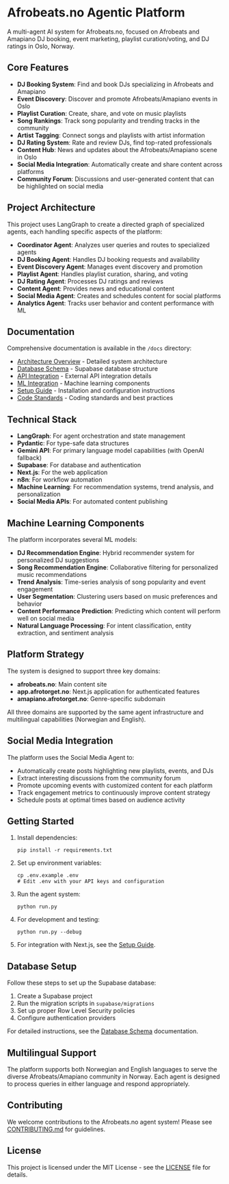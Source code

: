 # Afrobeats.no Agentic Platform

A multi-agent AI system for Afrobeats.no, focused on Afrobeats and Amapiano DJ booking, event marketing, playlist curation/voting, and DJ ratings in Oslo, Norway.

## Core Features

- **DJ Booking System**: Find and book DJs specializing in Afrobeats and Amapiano
- **Event Discovery**: Discover and promote Afrobeats/Amapiano events in Oslo
- **Playlist Curation**: Create, share, and vote on music playlists
- **Song Rankings**: Track song popularity and trending tracks in the community
- **Artist Tagging**: Connect songs and playlists with artist information
- **DJ Rating System**: Rate and review DJs, find top-rated professionals
- **Content Hub**: News and updates about the Afrobeats/Amapiano scene in Oslo
- **Social Media Integration**: Automatically create and share content across platforms
- **Community Forum**: Discussions and user-generated content that can be highlighted on social media

## Project Architecture

This project uses LangGraph to create a directed graph of specialized agents, each handling specific aspects of the platform:

- **Coordinator Agent**: Analyzes user queries and routes to specialized agents
- **DJ Booking Agent**: Handles DJ booking requests and availability
- **Event Discovery Agent**: Manages event discovery and promotion
- **Playlist Agent**: Handles playlist curation, sharing, and voting
- **DJ Rating Agent**: Processes DJ ratings and reviews
- **Content Agent**: Provides news and educational content
- **Social Media Agent**: Creates and schedules content for social platforms
- **Analytics Agent**: Tracks user behavior and content performance with ML

## Documentation

Comprehensive documentation is available in the `/docs` directory:

- [Architecture Overview](docs/ARCHITECTURE.md) - Detailed system architecture
- [Database Schema](docs/DATABASE_SCHEMA.md) - Supabase database structure
- [API Integration](docs/API_INTEGRATION.md) - External API integration details
- [ML Integration](docs/ML_INTEGRATION.md) - Machine learning components
- [Setup Guide](docs/SETUP_GUIDE.md) - Installation and configuration instructions
- [Code Standards](docs/CODE_STANDARDS.md) - Coding standards and best practices

## Technical Stack

- **LangGraph**: For agent orchestration and state management
- **Pydantic**: For type-safe data structures
- **Gemini API**: For primary language model capabilities (with OpenAI fallback)
- **Supabase**: For database and authentication
- **Next.js**: For the web application
- **n8n**: For workflow automation
- **Machine Learning**: For recommendation systems, trend analysis, and personalization
- **Social Media APIs**: For automated content publishing

## Machine Learning Components

The platform incorporates several ML models:
- **DJ Recommendation Engine**: Hybrid recommender system for personalized DJ suggestions
- **Song Recommendation Engine**: Collaborative filtering for personalized music recommendations
- **Trend Analysis**: Time-series analysis of song popularity and event engagement
- **User Segmentation**: Clustering users based on music preferences and behavior
- **Content Performance Prediction**: Predicting which content will perform well on social media
- **Natural Language Processing**: For intent classification, entity extraction, and sentiment analysis

## Platform Strategy

The system is designed to support three key domains:

- **afrobeats.no**: Main content site
- **app.afrotorget.no**: Next.js application for authenticated features
- **amapiano.afrotorget.no**: Genre-specific subdomain

All three domains are supported by the same agent infrastructure and multilingual capabilities (Norwegian and English).

## Social Media Integration

The platform uses the Social Media Agent to:
- Automatically create posts highlighting new playlists, events, and DJs
- Extract interesting discussions from the community forum
- Promote upcoming events with customized content for each platform
- Track engagement metrics to continuously improve content strategy
- Schedule posts at optimal times based on audience activity

## Getting Started

1. Install dependencies:
   ```
   pip install -r requirements.txt
   ```

2. Set up environment variables:
   ```
   cp .env.example .env
   # Edit .env with your API keys and configuration
   ```

3. Run the agent system:
   ```
   python run.py
   ```

4. For development and testing:
   ```
   python run.py --debug
   ```

5. For integration with Next.js, see the [Setup Guide](docs/SETUP_GUIDE.md).

## Database Setup

Follow these steps to set up the Supabase database:

1. Create a Supabase project
2. Run the migration scripts in `supabase/migrations`
3. Set up proper Row Level Security policies
4. Configure authentication providers

For detailed instructions, see the [Database Schema](docs/DATABASE_SCHEMA.md) documentation.

## Multilingual Support

The platform supports both Norwegian and English languages to serve the diverse Afrobeats/Amapiano community in Norway. Each agent is designed to process queries in either language and respond appropriately.

## Contributing

We welcome contributions to the Afrobeats.no agent system! Please see [CONTRIBUTING.md](CONTRIBUTING.md) for guidelines.

## License

This project is licensed under the MIT License - see the [LICENSE](LICENSE) file for details.